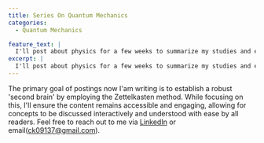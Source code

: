 ```yaml
---
title: Series On Quantum Mechanics
categories:
  - Quantum Mechanics

feature_text: |
  I'll post about physics for a few weeks to summarize my studies and experiments in university. The content of posts will serve as a foundation for future discussions and posts on the topic of quantum information.
excerpt: |
  I'll post about physics for a few weeks to summarize my studies and experiments in university. The content of posts will serve as a foundation for future discussions and posts on the topic of quantum information.
---
```



The primary goal of postings now I'am writing is to establish a robust 'second brain' by employing the Zettelkasten method. While focusing on this, I'll ensure the content remains accessible and engaging, allowing for concepts to be discussed interactively and understood with ease by all readers. Feel free to reach out to me via [LinkedIn](https://www.linkedin.com/in/%EA%B2%BD%EC%A4%80-%EC%B1%84-73a507273/) or email(ck09137@gmail.com).
